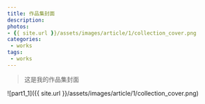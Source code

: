 ```yaml
---
title: 作品集封面
description: 
photos:
- {{ site.url }}/assets/images/article/1/collection_cover.png
categories:
 - works
tags: 
 - works
---
```


>这是我的作品集封面

![part1_1]({{ site.url }}/assets/images/article/1/collection_cover.png)
